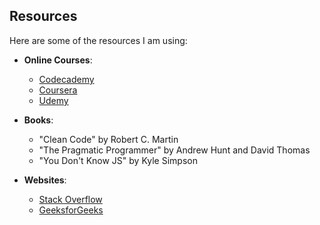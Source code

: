 ## Resources

Here are some of the resources I am using:

- **Online Courses**:
  - [Codecademy](https://www.codecademy.com/)
  - [Coursera](https://www.coursera.org/)
  - [Udemy](https://www.udemy.com/)

- **Books**:
  - "Clean Code" by Robert C. Martin
  - "The Pragmatic Programmer" by Andrew Hunt and David Thomas
  - "You Don't Know JS" by Kyle Simpson

- **Websites**:
  - [Stack Overflow](https://stackoverflow.com/)
  - [GeeksforGeeks](https://www.geeksforgeeks.org/)
